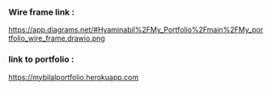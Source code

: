 ### Wire frame link :

https://app.diagrams.net/#Hyaminabil%2FMy_Portfolio%2Fmain%2FMy_portfolio_wire_frame.drawio.png

### link to portfolio :

https://mybilalportfolio.herokuapp.com
